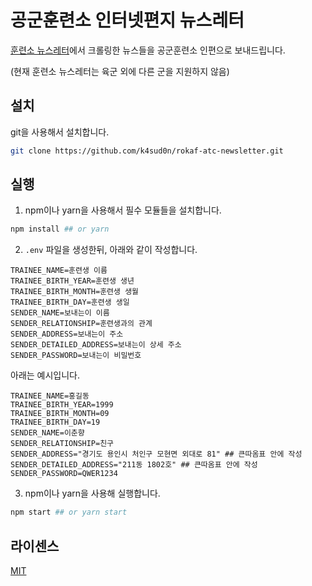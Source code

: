 # 공군훈련소 인터넷편지 뉴스레터

[훈련소 뉴스레터](https://campnews21.com/)에서 크롤링한 뉴스들을 공군훈련소 인편으로 보내드립니다.

(현재 훈련소 뉴스레터는 육군 외에 다른 군을 지원하지 않음)

## 설치

git을 사용해서 설치합니다.

```bash
git clone https://github.com/k4sud0n/rokaf-atc-newsletter.git
```

## 실행

1) npm이나 yarn을 사용해서 필수 모듈들을 설치합니다.

```bash
npm install ## or yarn
```

2) ```.env``` 파일을 생성한뒤, 아래와 같이 작성합니다.

```
TRAINEE_NAME=훈련생 이름
TRAINEE_BIRTH_YEAR=훈련생 생년
TRAINEE_BIRTH_MONTH=훈련생 생월
TRAINEE_BIRTH_DAY=훈련생 생일
SENDER_NAME=보내는이 이름
SENDER_RELATIONSHIP=훈련생과의 관계
SENDER_ADDRESS=보내는이 주소
SENDER_DETAILED_ADDRESS=보내는이 상세 주소
SENDER_PASSWORD=보내는이 비밀번호
```
아래는 예시입니다.
```
TRAINEE_NAME=홍길동
TRAINEE_BIRTH_YEAR=1999
TRAINEE_BIRTH_MONTH=09
TRAINEE_BIRTH_DAY=19
SENDER_NAME=이춘향
SENDER_RELATIONSHIP=친구
SENDER_ADDRESS="경기도 용인시 처인구 모현면 외대로 81" ## 큰따옴표 안에 작성
SENDER_DETAILED_ADDRESS="211동 1802호" ## 큰따옴표 안에 작성
SENDER_PASSWORD=QWER1234
```

3) npm이나 yarn을 사용해 실행합니다.

```bash
npm start ## or yarn start
```

## 라이센스

[MIT](https://choosealicense.com/licenses/mit/)
